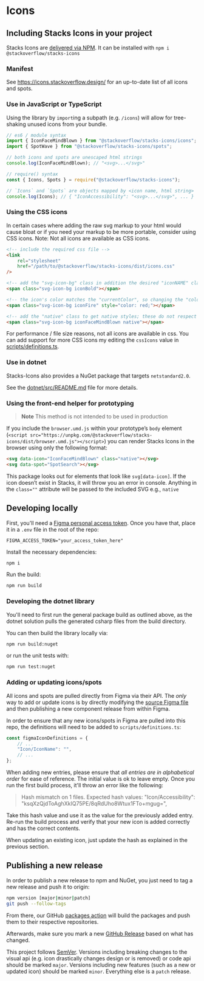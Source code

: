 # Icons

## Including Stacks Icons in your project

Stacks Icons are [delivered via NPM](https://www.npmjs.com/package/@stackoverflow/stacks-icons). It can be installed with `npm i @stackoverflow/stacks-icons`

### Manifest

See <https://icons.stackoverflow.design/> for an up-to-date list of all icons and spots.

### Use in JavaScript or TypeScript

Using the library by `import`ing a subpath (e.g. `/icons`) will allow for tree-shaking unused icons from your bundle.

```js
// es6 / module syntax
import { IconFaceMindBlown } from "@stackoverflow/stacks-icons/icons";
import { SpotWave } from "@stackoverflow/stacks-icons/spots";

// both icons and spots are unescaped html strings
console.log(IconFaceMindBlown); // "<svg>...</svg>"

// require() syntax
const { Icons, Spots } = require("@stackoverflow/stacks-icons");

// `Icons` and `Spots` are objects mapped by <icon name, html string>
console.log(Icons); // { "IconAccessibility": "<svg>...</svg>", ... }
```

### Using the CSS icons

In certain cases where adding the raw svg markup to your html would cause bloat or if you need your markup to be more portable, consider using CSS icons. Note: Not all icons are available as CSS icons.

```html
<!-- include the required css file -->
<link
    rel="stylesheet"
    href="/path/to/@stackoverflow/stacks-icons/dist/icons.css"
/>

<!-- add the "svg-icon-bg" class in addition the desired "iconNAME" class -->
<span class="svg-icon-bg iconBold"></span>

<!-- the icon's color matches the "currentColor", so changing the "color" property will change the icon color -->
<span class="svg-icon-bg iconFire" style="color: red;"></span>

<!-- add the "native" class to get native styles; these do not respect "currentColor" changes -->
<span class="svg-icon-bg iconFaceMindBlown native"></span>
```

For performance / file size reasons, not all icons are available in css. You can add support for more CSS icons my editing the `cssIcons` value in [scripts/definitions.ts](scripts/definitions.ts).

### Use in dotnet

Stacks-Icons also provides a NuGet package that targets `netstandard2.0`.

See the [dotnet/src/README.md](dotnet/src/README.md) file for more details.

### Using the front-end helper for prototyping

> **Note**
> This method is not intended to be used in production

If you include the `browser.umd.js` within your prototype’s `body` element (`<script src="https://unpkg.com/@stackoverflow/stacks-icons/dist/browser.umd.js"></script>`) you can render Stacks Icons in the browser using only the following format:

```html
<svg data-icon="IconFaceMindBlown" class="native"></svg>
<svg data-spot="SpotSearch"></svg>
```

This package looks out for elements that look like `svg[data-icon]`. If the icon doesn’t exist in Stacks, it will throw you an error in console. Anything in the `class=""` attribute will be passed to the included SVG e.g., `native`

## Developing locally

First, you'll need a [Figma personal access token](https://www.figma.com/developers/api#access-tokens). Once you have that, place it in a `.env` file in the root of the repo:

```env
FIGMA_ACCESS_TOKEN="your_access_token_here"
```

Install the necessary dependencies:

```sh
npm i
```

Run the build:

```sh
npm run build
```

### Developing the dotnet library

You'll need to first run the general package build as outlined above, as the dotnet solution pulls the generated csharp files from the build directory.

You can then build the library locally via:

```sh
npm run build:nuget
```

or run the unit tests with:

```sh
npm run test:nuget
```

### Adding or updating icons/spots

All icons and spots are pulled directly from Figma via their API. The _only_ way to add or update icons is by directly modifying the [source Figma file](https://www.figma.com/file/NxAqQAi9i5XsrZSm1WYj6tsM) and then publishing a new component release from within Figma.

In order to ensure that any new icons/spots in Figma are pulled into this repo, the definitions will need to be added to `scripts/definitions.ts`:

```ts
const figmaIconDefinitions = {
    // ...
    "Icon/IconName": "",
    // ...
};
```

When adding new entries, please ensure that _all entries are in alphabetical order_ for ease of reference. The initial value is ok to leave empty. Once you run the first build process, it'll throw an error like the following:

> Hash mismatch on 1 files. Expected hash values:
> "Icon/Accessibility": "ksqXzQjdToAghXkIQ75PE/8qRdUho8Wtux1FTo+mgug=",

Take this hash value and use it as the value for the previously added entry. Re-run the build process and verify that your new icon is added correctly and has the correct contents.

When updating an existing icon, just update the hash as explained in the previous section.

## Publishing a new release

In order to publish a new release to npm and NuGet, you just need to tag a new release and push it to origin:

```sh
npm version [major|minor|patch]
git push --follow-tags
```

From there, our GitHub [packages action](.github/workflows/packages.yml) will build the packages and push them to their respective repositories.

Afterwards, make sure you mark a new [GitHub Release](https://github.com/StackExchange/Stacks-Icons/releases/new) based on what has changed.

This project follows [SemVer](https://semver.org/). Versions including breaking changes to the visual api (e.g. icon drastically changes design or is removed) or code api should be marked `major`. Versions including new features (such as a new or updated icon) should be marked `minor`. Everything else is a `patch` release.
